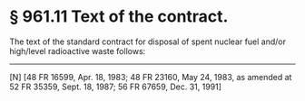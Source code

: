 # § 961.11   Text of the contract.

The text of the standard contract for disposal of spent nuclear fuel and/or high/level radioactive waste follows:



---

[N] [48 FR 16599, Apr. 18, 1983; 48 FR 23160, May 24, 1983, as amended at 52 FR 35359, Sept. 18, 1987; 56 FR 67659, Dec. 31, 1991] 




